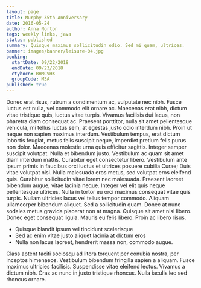 ```yaml
---
layout: page
title: Murphy 35th Anniversary
date: 2016-05-24
author: Anna Norton
tags: weekly links, java
status: published
summary: Quisque maximus sollicitudin odio. Sed mi quam, ultrices.
banner: images/banner/leisure-04.jpg
booking:
  startDate: 09/22/2018
  endDate: 09/23/2018
  ctyhocn: BHMCVHX
  groupCode: M3A
published: true
---
```

Donec erat risus, rutrum a condimentum ac, vulputate nec nibh. Fusce luctus est nulla, vel commodo elit ornare ac. Maecenas erat nibh, dictum vitae tristique quis, luctus vitae turpis. Vivamus facilisis dui lacus, non pharetra diam consequat ac. Praesent porttitor, nulla sit amet pellentesque vehicula, mi tellus luctus sem, at egestas justo odio interdum nibh. Proin ut neque non sapien maximus interdum. Vestibulum tempus, erat dictum lobortis feugiat, metus felis suscipit neque, imperdiet pretium felis purus non dolor. Maecenas molestie urna quis efficitur sagittis. Integer semper suscipit volutpat. Nulla et bibendum justo. Vestibulum ac quam sit amet diam interdum mattis. Curabitur eget consectetur libero. Vestibulum ante ipsum primis in faucibus orci luctus et ultrices posuere cubilia Curae;
Duis vitae volutpat nisi. Nulla malesuada eros metus, sed volutpat eros eleifend quis. Curabitur sollicitudin vitae lorem nec malesuada. Praesent laoreet bibendum augue, vitae lacinia neque. Integer vel elit quis neque pellentesque ultrices. Nulla in tortor eu orci maximus consequat vitae quis turpis. Nullam ultricies lacus vel tellus tempor commodo. Aliquam ullamcorper bibendum aliquet. Sed a sollicitudin quam. Donec at nunc sodales metus gravida placerat non at magna. Quisque sit amet nisi libero. Donec eget consequat ligula. Mauris eu felis libero. Proin ac libero risus.

* Quisque blandit ipsum vel tincidunt scelerisque
* Sed ac enim vitae justo aliquet lacinia at dictum eros
* Nulla non lacus laoreet, hendrerit massa non, commodo augue.

Class aptent taciti sociosqu ad litora torquent per conubia nostra, per inceptos himenaeos. Vestibulum bibendum fringilla sapien a aliquam. Fusce maximus ultricies facilisis. Suspendisse vitae eleifend lectus. Vivamus a dictum nibh. Cras ac nunc in justo tristique rhoncus. Nulla iaculis leo sed rhoncus ornare.
